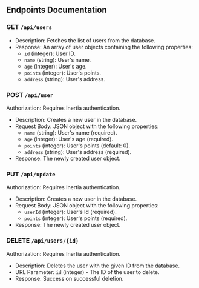 ## Endpoints Documentation

### GET `/api/users`

- Description: Fetches the list of users from the database.
- Response: An array of user objects containing the following properties:
    - `id` (integer): User ID.
    - `name` (string): User's name.
    - `age` (integer): User's age.
    - `points` (integer): User's points.
    - `address` (string): User's address.

### POST `/api/user`
Authorization: Requires Inertia authentication.
- Description: Creates a new user in the database.
- Request Body: JSON object with the following properties:
    - `name` (string): User's name (required).
    - `age` (integer): User's age (required).
    - `points` (integer): User's points (default: 0).
    - `address` (string): User's address (required).
- Response: The newly created user object.

### PUT `/api/update`
Authorization: Requires Inertia authentication.
- Description: Creates a new user in the database.
- Request Body: JSON object with the following properties:
    - `userId` (integer): User's Id (required).
    - `points` (integer): User's points (required).
- Response: The newly created user object.

### DELETE `/api/users/{id}`
Authorization: Requires Inertia authentication.
- Description: Deletes the user with the given ID from the database.
- URL Parameter: `id` (integer) - The ID of the user to delete.
- Response: Success on successful deletion.
